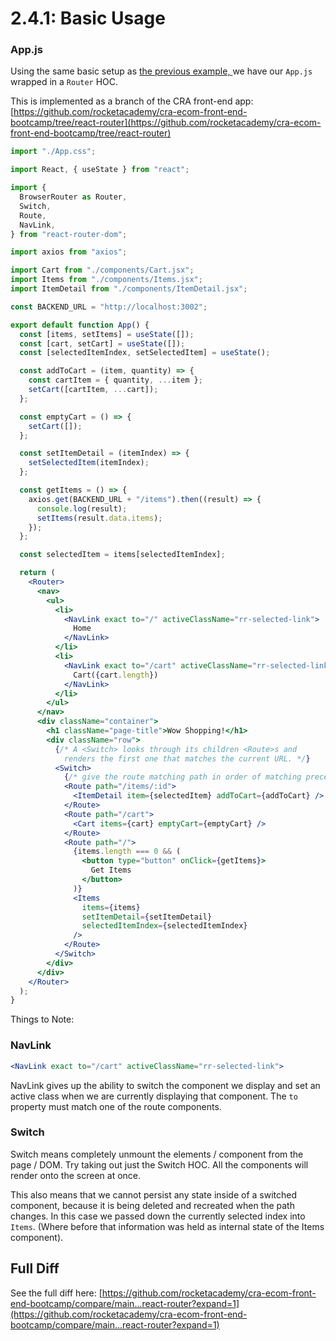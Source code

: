 # 2.4.1: Basic Usage

### App.js

Using the same basic setup as [the previous example, ](./)we have our `App.js` wrapped in a `Router` HOC.

This is implemented as a branch of the CRA front-end app: [https://github.com/rocketacademy/cra-ecom-front-end-bootcamp/tree/react-router](https://github.com/rocketacademy/cra-ecom-front-end-bootcamp/tree/react-router)

```jsx
import "./App.css";

import React, { useState } from "react";

import {
  BrowserRouter as Router,
  Switch,
  Route,
  NavLink,
} from "react-router-dom";

import axios from "axios";

import Cart from "./components/Cart.jsx";
import Items from "./components/Items.jsx";
import ItemDetail from "./components/ItemDetail.jsx";

const BACKEND_URL = "http://localhost:3002";

export default function App() {
  const [items, setItems] = useState([]);
  const [cart, setCart] = useState([]);
  const [selectedItemIndex, setSelectedItem] = useState();

  const addToCart = (item, quantity) => {
    const cartItem = { quantity, ...item };
    setCart([cartItem, ...cart]);
  };

  const emptyCart = () => {
    setCart([]);
  };

  const setItemDetail = (itemIndex) => {
    setSelectedItem(itemIndex);
  };

  const getItems = () => {
    axios.get(BACKEND_URL + "/items").then((result) => {
      console.log(result);
      setItems(result.data.items);
    });
  };

  const selectedItem = items[selectedItemIndex];

  return (
    <Router>
      <nav>
        <ul>
          <li>
            <NavLink exact to="/" activeClassName="rr-selected-link">
              Home
            </NavLink>
          </li>
          <li>
            <NavLink exact to="/cart" activeClassName="rr-selected-link">
              Cart({cart.length})
            </NavLink>
          </li>
        </ul>
      </nav>
      <div className="container">
        <h1 className="page-title">Wow Shopping!</h1>
        <div className="row">
          {/* A <Switch> looks through its children <Route>s and
            renders the first one that matches the current URL. */}
          <Switch>
            {/* give the route matching path in order of matching precedence */}
            <Route path="/items/:id">
              <ItemDetail item={selectedItem} addToCart={addToCart} />
            </Route>
            <Route path="/cart">
              <Cart items={cart} emptyCart={emptyCart} />
            </Route>
            <Route path="/">
              {items.length === 0 && (
                <button type="button" onClick={getItems}>
                  Get Items
                </button>
              )}
              <Items
                items={items}
                setItemDetail={setItemDetail}
                selectedItemIndex={selectedItemIndex}
              />
            </Route>
          </Switch>
        </div>
      </div>
    </Router>
  );
}
```

Things to Note:

### NavLink

```jsx
<NavLink exact to="/cart" activeClassName="rr-selected-link">
```

NavLink gives up the ability to switch the component we display and set an active class when we are currently displaying that component. The `to` property must match one of the route components.

### Switch

Switch means completely unmount the elements / component from the page / DOM. Try taking out just the Switch HOC. All the components will render onto the screen at once.

This also means that we cannot persist any state inside of a switched component, because it is being deleted and recreated when the path changes. In this case we passed down the currently selected index into `Items`. \(Where before that information was held as internal state of the Items component\).

## Full Diff

See the full diff here: [https://github.com/rocketacademy/cra-ecom-front-end-bootcamp/compare/main...react-router?expand=1](https://github.com/rocketacademy/cra-ecom-front-end-bootcamp/compare/main...react-router?expand=1)
